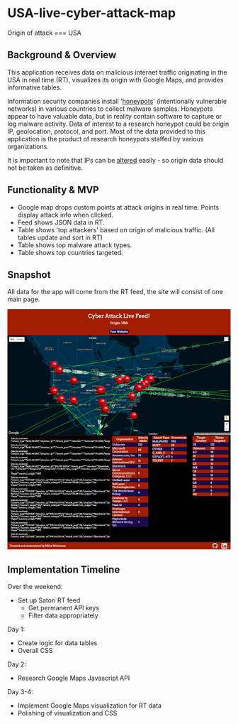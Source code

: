 # USA-live-cyber-attack-map
Origin of attack === USA

## Background & Overview

This application receives data on malicious internet traffic originating in the USA in real time (RT), visualizes its origin with Google Maps, and provides informative tables.

Information security companies install '[honeypots][honeypot]' (intentionally vulnerable networks) in various countries to
collect malware samples.  Honeypots appear to have valuable data, but in reality contain software to capture or log malware
activity.  Data of interest to a research honeypot could be origin IP, geolocation, protocol, and port.  Most of the data
provided to this application is the product of research honeypots staffed by various organizations.     

It is important to note that IPs can be [altered][spoof] easily - so origin data should not be taken as definitive.  

## Functionality & MVP

- Google map drops custom points at attack origins in real time.  Points display attack info when clicked.  
- Feed shows JSON data in RT.
- Table shows 'top attackers' based on origin of malicious traffic.  (All tables update and sort in RT)
- Table shows top malware attack types.
- Table shows top countries targeted.        

## Snapshot

All data for the app will come from the RT feed, the site will consist of one main page.    

![page][page]

## Implementation Timeline

Over the weekend:

- Set up Satori RT feed
  - Get permanent API keys
  - Filter data appropriately    

Day 1:

- Create logic for data tables
- Overall CSS

Day 2:

- Research Google Maps Javascript API

Day 3-4:

- Implement Google Maps visualization for RT data
- Polishing of visualization and CSS

[honeypot]: https://en.wikipedia.org/wiki/Honeypot_(computing)
[spoof]: https://en.wikipedia.org/wiki/IP_address_spoofing
[page]: ./docs/images/page.png "main page"
